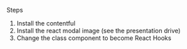 Steps
1. Install the contentful
2. Install the react modal image (see the presentation drive)
3. Change the class component to become React Hooks